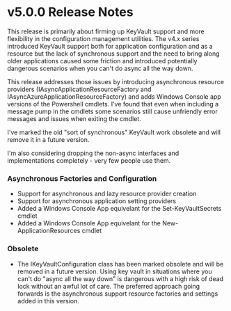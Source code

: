 # v5.0.0 Release Notes

This release is primarily about firming up KeyVault support and more flexibility in the configuration management utilities. The v4.x series introduced KeyVault support both for application configuration and as a resource but the lack of synchronous support and the need
to bring along older applications caused some friction and introduced potentially dangerous scenarios when you can't do async all the way down.

This release addresses those issues by introducing asynchronous resource providers (IAsyncApplicationResourceFactory and IAsyncAzureApplicationResourceFactory) and adds Windows Console app versions of the Powershell cmdlets. I've found that
even when including a message pump in the cmdlets some scenarios still cause unfriendly error messages and issues when exiting the cmdlet.

I've marked the old "sort of synchronous" KeyVault work obsolete and will remove it in a future version.

I'm also considering dropping the non-async interfaces and implementations completely - very few people use them.

### Asynchronous Factories and Configuration

* Support for asynchronous and lazy resource provider creation
* Support for asynchronous application setting providers
* Added a Windows Console App equivelant for the Set-KeyVaultSecrets cmdlet
* Added a Windows Console App equivelant for the New-ApplicationResources cmdlet

### Obsolete

* The IKeyVaultConfiguration class has been marked obsolete and will be removed in a future version. Using key vault in situations where you can't do "async all the way down" is dangerous with a high risk of dead lock without an awful lot of care. The preferred approach going forwards is the asynchronous support resource factories and settings added in this version.
